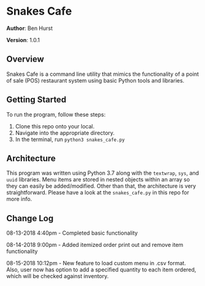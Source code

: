 
# Snakes Cafe

  

**Author**: Ben Hurst

**Version**: 1.0.1

  

## Overview

Snakes Cafe is a command line utility that mimics the functionality of a point of sale (POS) restaurant system using basic Python tools and libraries.

## Getting Started
To run the program, follow these steps:
 1. Clone this repo onto your local.
 2. Navigate into the appropriate directory.
 3. In the terminal, run ```python3 snakes_cafe.py```

  

## Architecture

This program was written using Python 3.7 along with the ```textwrap```, ```sys```, and ```uuid``` libraries. Menu items are stored in nested objects within an array so they can easily be added/modified. Other than that, the architecture is very straightforward. Please have a look at the ```snakes_cafe.py``` in this repo for more info.

  
## Change Log

08-13-2018 4:40pm - Completed basic functionality

08-14-2018 9:00pm - Added itemized order print out and remove item functionality

08-15-2018 10:12pm - New feature to load custom menu in .csv format. Also, user now has option to add a specified quantity to each item ordered, which will be checked against inventory.
